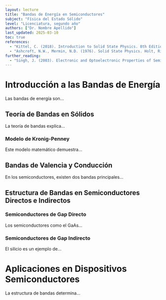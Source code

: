 ```yaml
---
layout: lecture
title: "Bandas de Energía en Semiconductores"
subject: "Física del Estado Sólido"
level: "Licenciatura, segundo año"
authors: ["Dr. Nombre Apellido"]
last_updated: 2025-03-10
toc: true
references:
  - "Kittel, C. (2018). Introduction to Solid State Physics. 8th Edition. Wiley."
  - "Ashcroft, N.W., Mermin, N.D. (1976). Solid State Physics. Holt, Rinehart and Winston."
further_reading:
  - "Singh, J. (2003). Electronic and Optoelectronic Properties of Semiconductor Structures. Cambridge University Press."
---
```


# Introducción a las Bandas de Energía

Las bandas de energía son...

## Teoría de Bandas en Sólidos

La teoría de bandas explica...

### Modelo de Kronig-Penney

Este modelo matemático demuestra...

## Bandas de Valencia y Conducción

En los semiconductores, existen dos bandas principales...

## Estructura de Bandas en Semiconductores Directos e Indirectos

### Semiconductores de Gap Directo
Los semiconductores como el GaAs...

### Semiconductores de Gap Indirecto
El silicio es un ejemplo de...

# Aplicaciones en Dispositivos Semiconductores

La estructura de bandas determina...